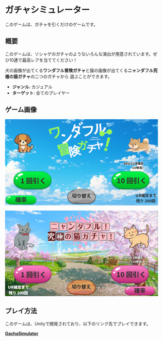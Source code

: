 # ガチャシミュレーター

このゲームは、ガチャを引くだけのゲームです。

## 概要

このゲームは、ソシャゲのガチャのようないろんな演出が用意されています。ぜひ10連で最高レアを当ててください！

犬の画像が出てくる**ワンダフル冒険ガチャ**と猫の画像が出てくる**ニャンダフル究極の猫ガチャ**の二つのガチャから
選ぶことができます。

- **ジャンル**: カジュアル
- **ターゲット**: 全てのプレイヤー

## ゲーム画像

![ガチャ画像](Assets/Image/犬ガチャ.png)

![ガチャ画像](Assets/Image/猫ガチャ.png)

## プレイ方法

このゲームは、Unityで開発されており、以下のリンク先でプレイできます。

**[GachaSimulator](https://unityroom.com/games/gachasimulator)**
